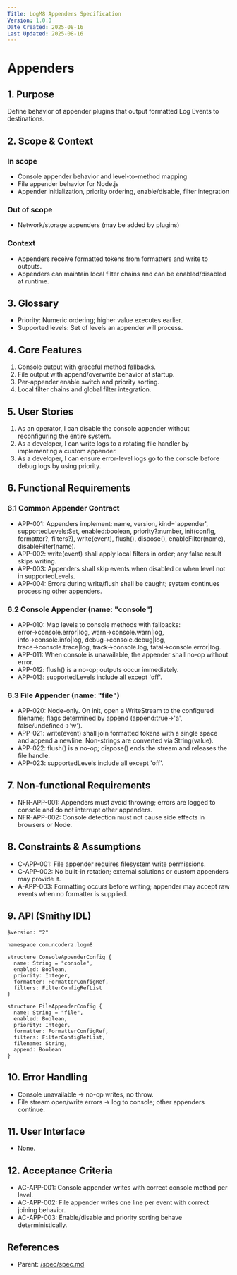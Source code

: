 ```yaml
---
Title: LogM8 Appenders Specification
Version: 1.0.0
Date Created: 2025-08-16
Last Updated: 2025-08-16
---
```


# Appenders

## 1. Purpose

Define behavior of appender plugins that output formatted Log Events to destinations.

## 2. Scope & Context

### In scope
- Console appender behavior and level-to-method mapping
- File appender behavior for Node.js
- Appender initialization, priority ordering, enable/disable, filter integration

### Out of scope
- Network/storage appenders (may be added by plugins)

### Context
- Appenders receive formatted tokens from formatters and write to outputs.
- Appenders can maintain local filter chains and can be enabled/disabled at runtime.

## 3. Glossary
- Priority: Numeric ordering; higher value executes earlier.
- Supported levels: Set of levels an appender will process.

## 4. Core Features
1. Console output with graceful method fallbacks.
2. File output with append/overwrite behavior at startup.
3. Per-appender enable switch and priority sorting.
4. Local filter chains and global filter integration.

## 5. User Stories
1. As an operator, I can disable the console appender without reconfiguring the entire system.
2. As a developer, I can write logs to a rotating file handler by implementing a custom appender.
3. As a developer, I can ensure error-level logs go to the console before debug logs by using priority.

## 6. Functional Requirements

### 6.1 Common Appender Contract
- APP-001: Appenders implement: name, version, kind='appender', supportedLevels:Set, enabled:boolean, priority?:number, init(config, formatter?, filters?), write(event), flush(), dispose(), enableFilter(name), disableFilter(name).
- APP-002: write(event) shall apply local filters in order; any false result skips writing.
- APP-003: Appenders shall skip events when disabled or when level not in supportedLevels.
- APP-004: Errors during write/flush shall be caught; system continues processing other appenders.

### 6.2 Console Appender (name: "console")
- APP-010: Map levels to console methods with fallbacks: error→console.error|log, warn→console.warn|log, info→console.info|log, debug→console.debug|log, trace→console.trace|log, track→console.log, fatal→console.error|log.
- APP-011: When console is unavailable, the appender shall no-op without error.
- APP-012: flush() is a no-op; outputs occur immediately.
- APP-013: supportedLevels include all except 'off'.

### 6.3 File Appender (name: "file")
- APP-020: Node-only. On init, open a WriteStream to the configured filename; flags determined by append (append:true→'a', false/undefined→'w').
- APP-021: write(event) shall join formatted tokens with a single space and append a newline. Non-strings are converted via String(value).
- APP-022: flush() is a no-op; dispose() ends the stream and releases the file handle.
- APP-023: supportedLevels include all except 'off'.

## 7. Non-functional Requirements
- NFR-APP-001: Appenders must avoid throwing; errors are logged to console and do not interrupt other appenders.
- NFR-APP-002: Console detection must not cause side effects in browsers or Node.

## 8. Constraints & Assumptions
- C-APP-001: File appender requires filesystem write permissions.
- C-APP-002: No built-in rotation; external solutions or custom appenders may provide it.
- A-APP-003: Formatting occurs before writing; appender may accept raw events when no formatter is supplied.

## 9. API (Smithy IDL)

```smithy
$version: "2"

namespace com.ncoderz.logm8

structure ConsoleAppenderConfig {
  name: String = "console",
  enabled: Boolean,
  priority: Integer,
  formatter: FormatterConfigRef,
  filters: FilterConfigRefList
}

structure FileAppenderConfig {
  name: String = "file",
  enabled: Boolean,
  priority: Integer,
  formatter: FormatterConfigRef,
  filters: FilterConfigRefList,
  filename: String,
  append: Boolean
}
```

## 10. Error Handling
- Console unavailable → no-op writes, no throw.
- File stream open/write errors → log to console; other appenders continue.

## 11. User Interface
- None.

## 12. Acceptance Criteria
- AC-APP-001: Console appender writes with correct console method per level.
- AC-APP-002: File appender writes one line per event with correct joining behavior.
- AC-APP-003: Enable/disable and priority sorting behave deterministically.

## References
- Parent: [/spec/spec.md](/spec/spec.md)
